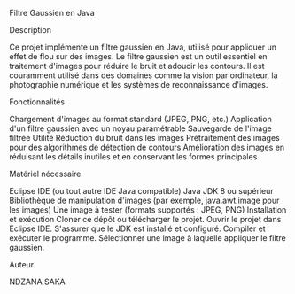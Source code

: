 Filtre Gaussien en Java

Description

Ce projet implémente un filtre gaussien en Java, utilisé pour appliquer un effet de flou sur des images. Le filtre gaussien est un outil essentiel en traitement d'images pour réduire le bruit et adoucir les contours. Il est couramment utilisé dans des domaines comme la vision par ordinateur, la photographie numérique et les systèmes de reconnaissance d'images.

Fonctionnalités

Chargement d'images au format standard (JPEG, PNG, etc.)
Application d'un filtre gaussien avec un noyau paramétrable
Sauvegarde de l'image filtrée
Utilité
Réduction du bruit dans les images
Prétraitement des images pour des algorithmes de détection de contours
Amélioration des images en réduisant les détails inutiles et en conservant les formes principales


Matériel nécessaire


Eclipse IDE (ou tout autre IDE Java compatible)
Java JDK 8 ou supérieur
Bibliothèque de manipulation d'images (par exemple, java.awt.image pour les images)
Une image à tester (formats supportés : JPEG, PNG)
Installation et exécution
Cloner ce dépôt ou télécharger le projet.
Ouvrir le projet dans Eclipse IDE.
S'assurer que le JDK est installé et configuré.
Compiler et exécuter le programme.
Sélectionner une image à laquelle appliquer le filtre gaussien.


Auteur

NDZANA SAKA

